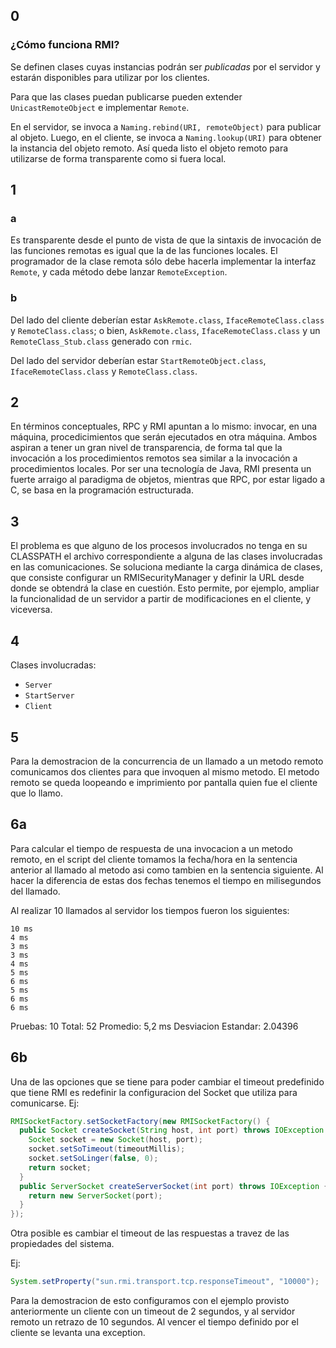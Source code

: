 ## 0

### ¿Cómo funciona RMI?

Se definen clases cuyas instancias podrán ser *publicadas* por el servidor y
estarán disponibles para utilizar por los clientes.

Para que las clases puedan publicarse pueden extender `UnicastRemoteObject` e
implementar `Remote`.

En el servidor, se invoca a `Naming.rebind(URI, remoteObject)` para publicar al
objeto. Luego, en el cliente, se invoca a `Naming.lookup(URI)` para obtener la
instancia del objeto remoto. Así queda listo el objeto remoto para utilizarse
de forma transparente como si fuera local.

## 1

### a

Es transparente desde el punto de vista de que la sintaxis de invocación de las
funciones remotas es igual que la de las funciones locales. El programador de
la clase remota sólo debe hacerla implementar la interfaz `Remote`, y cada
método debe lanzar `RemoteException`.

### b

Del lado del cliente deberían estar `AskRemote.class`, `IfaceRemoteClass.class`
y `RemoteClass.class`; o bien, `AskRemote.class`, `IfaceRemoteClass.class` y un
`RemoteClass_Stub.class` generado con `rmic`.

Del lado del servidor deberían estar `StartRemoteObject.class`,
`IfaceRemoteClass.class` y `RemoteClass.class`.

## 2

En términos conceptuales, RPC y RMI apuntan a lo mismo: invocar, en una
máquina, procedicimientos que serán ejecutados en otra máquina. Ambos aspiran a
tener un gran nivel de transparencia, de forma tal que la invocación a los
procedimientos remotos sea similar a la invocación a procedimientos locales.
Por ser una tecnología de Java, RMI presenta un fuerte arraigo al paradigma de
objetos, mientras que RPC, por estar ligado a C, se basa en la programación
estructurada.

## 3

El problema es que alguno de los procesos involucrados no tenga en su CLASSPATH
el archivo correspondiente a alguna de las clases involucradas en las
comunicaciones. Se soluciona mediante la carga dinámica de clases, que consiste
configurar un RMISecurityManager y definir la URL desde donde se obtendrá la
clase en cuestión. Esto permite, por ejemplo, ampliar la funcionalidad de un
servidor a partir de modificaciones en el cliente, y viceversa.

## 4

Clases involucradas:

* `Server`
* `StartServer`
* `Client`


## 5

 Para la demostracion de la concurrencia de un llamado a un metodo remoto
comunicamos dos clientes para que invoquen al mismo metodo.  El metodo remoto
se queda loopeando e imprimiento por pantalla quien fue el cliente que lo llamo.

## 6a

 Para calcular el tiempo de respuesta de una invocacion a un metodo remoto, en
el script del cliente tomamos la fecha/hora en la sentencia anterior al
llamado al metodo asi como tambien en la sentencia siguiente. Al hacer
la diferencia de estas dos fechas tenemos el tiempo en milisegundos del
llamado.

  Al realizar 10 llamados al servidor los tiempos fueron los siguientes:

    10 ms
    4 ms
    3 ms
    3 ms
    4 ms
    5 ms
    6 ms
    5 ms
    6 ms
    6 ms

  Pruebas: 10
  Total: 52
  Promedio: 5,2 ms
  Desviacion Estandar: 2.04396

## 6b

 Una de las opciones que se tiene para poder cambiar el timeout predefinido que
tiene RMI es redefinir la configuracion del Socket que utiliza para comunicarse.
Ej:
```java
RMISocketFactory.setSocketFactory(new RMISocketFactory() {
  public Socket createSocket(String host, int port) throws IOException {
    Socket socket = new Socket(host, port);
    socket.setSoTimeout(timeoutMillis);
    socket.setSoLinger(false, 0);
    return socket;
  }
  public ServerSocket createServerSocket(int port) throws IOException {
    return new ServerSocket(port);
  }
});
```

 Otra posible es cambiar el timeout de las respuestas a travez de las
propiedades del sistema.

Ej:
```java
System.setProperty("sun.rmi.transport.tcp.responseTimeout", "10000");
```

 Para la demostracion de esto configuramos con el ejemplo provisto
anteriormente un cliente con un timeout de 2 segundos, y al servidor remoto un
retrazo de 10 segundos. Al vencer el tiempo definido por el cliente se levanta
una exception.